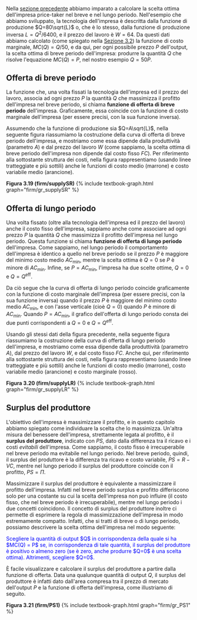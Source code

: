 



Nella <a href="{{ site.baseurl }}/it/I/3/3">sezione precedente</a> abbiamo imparato a calcolare la scelta ottima dell'impresa price-taker nel breve e nel lungo periodo. Nell'esempio che abbiamo sviluppato, la tecnologia dell'impresa è descritta dalla funzione di produzione $Q=80\sqrt{L}$ o, che è lo stesso, dalla funzione di produzione inversa $L=Q^2/6400$, e il prezzo del lavoro è $W=64$. Da questi dati abbiamo calcolato (come spiegato nella <a href="{{ site.baseurl }}/it/I/3/2">Sezione 3.2</a>) la funzione di costo marginale, $MC(Q)=Q/50$, e da qui, per ogni possibile prezzo $P$ dell'output, la scelta ottima di breve periodo dell'impresa: produrre la quantità $Q$ che risolve l'equazione $MC(Q)=P$, nel nostro esempio $Q=50P$.


<h2 id="subsec_supplySR">Offerta di breve periodo</h2>

La funzione che, una volta fissati la tecnologia dell'impresa ed il prezzo del lavoro, associa ad ogni prezzo $P$ la quantità $Q$ che massimizza il profitto dell'impresa nel breve periodo, si chiama <b>funzione di offerta di breve periodo</b> dell'impresa. Graficamente, essa coincide con la funzione di costo marginale dell'impresa (per essere precisi, con la sua funzione inversa).

Assumendo che la funzione di produzione sia $Q=A\sqrt{L}$, nella seguente figura riassumiamo la costruzione della curva di offerta di breve periodo dell'impresa, e mostriamo come essa dipende dalla produttività (parametro $A$) e dal prezzo del lavoro $W$ (come sappiamo, la scelta ottima di breve periodo dell'impresa non dipende dal costo fisso $FC$). Per riferimento alla sottostante struttura dei costi, nella figura rappresentiamo (usando linee tratteggiate e più sottili) anche le funzioni di costo medio (marrone) e costo variabile medio (arancione).

<a id="gr_firm/supplySR"><strong>Figura 3.19 (firm/supplySR)</strong></a>
{% include textbook-graph.html graph="firm/gr_supplySR" %}




















<h2 id="subsec_supplyLR">Offerta di lungo periodo</h2>

Una volta fissato (oltre alla tecnologia dell'impresa ed il prezzo del lavoro) anche il costo fisso dell'impresa, sappiamo anche come associare ad ogni prezzo $P$ la quantità $Q$ che massimizza il profitto dell'impresa nel lungo periodo. Questa funzione si chiama <b>funzione di offerta di lungo periodo</b> dell'impresa. Come sappiamo, nel lungo periodo il comportamento dell'impresa è identico a quello nel breve periodo se il prezzo $P$ è maggiore del minimo costo medio $AC_{\text{min}}$, mentre la scelta ottima è $Q=0$ se $P$ è minore di $AC_{\text{min}}$. Infine, se $P=AC_{\text{min}}$, l'impresa ha due scelte ottime, $Q=0$ e $Q=Q^{\text{eff}}$.

Da ciò segue che la curva di offerta di lungo periodo coincide graficamente con la funzione di costo marginale dell'impresa (per essere precisi, con la sua funzione inversa) quando il prezzo $P$ è maggiore del minimo costo medio $AC_{\text{min}}$, e con l'asse verticale (cioè $Q=0$) quando $P$ è minore di $AC_{\text{min}}$. Quando $P=AC_{\text{min}}$, il grafico dell'offerta di lungo periodo consta dei due punti corrispondenti a $Q=0$ e $Q=Q^{\text{eff}}$.

Usando gli stessi dati della figura precedente, nella seguente figura riassumiamo la costruzione della curva di offerta di lungo periodo dell'impresa, e mostriamo come essa dipende dalla produttività (parametro $A$), dal prezzo del lavoro $W$, e dal costo fisso $FC$. Anche qui, per riferimento alla sottostante struttura dei costi, nella figura rappresentiamo (usando linee tratteggiate e più sottili) anche le funzioni di costo medio (marrone), costo variabile medio (arancione) e costo marginale (rosso).

<a id="gr_firm/supplyLR"><strong>Figura 3.20 (firm/supplyLR)</strong></a>
{% include textbook-graph.html graph="firm/gr_supplyLR" %}























<h2 id="SUBSEC_PS">Surplus del produttore</h2>

L'obiettivo dell'impresa è massimizzare il profitto, e in questo capitolo abbiamo spiegato come individuare la scelta che lo massimizza. Un'altra misura del benessere dell'impresa, strettamente legata al profitto, è il <b>surplus del produttore</b>, indicato con $PS$, dato dalla differenza tra il ricavo e i costi <i>evitabili</i> dell'impresa. Come sappiamo, il costo fisso è irrecuperabile nel breve periodo ma evitabile nel lungo periodo. Nel breve periodo, quindi, il surplus del produttore è la differenza tra ricavo e costo variabile, $PS=R-VC$, mentre nel lungo periodo il surplus del produttore coincide con il profitto, $PS=\Pi$. 

Massimizzare il surplus del produttore è equivalente a massimizzare il profitto dell'impresa. Infatti nel breve periodo surplus e profitto differiscono solo per una costante su cui la scelta dell'impresa non può influire (il costo fisso, che nel breve periodo è irrecuperabile), mentre nel lungo periodo i due concetti coincidono. Il concetto di surplus del produttore inoltre ci permette di esprimere la regola di massimizzazione dell'impresa in modo estremamente compatto. Infatti, che si tratti di breve o di lungo periodo, possiamo descrivere la scelta ottima dell'impresa nel modo seguente:

<p><span style="color: Blue;">
Scegliere la quantità di output $Q$ in corrispondenza della quale si ha $MC(Q) = P$ se, in corrispondenza di tale quantità, il surplus del produttore è positivo o almeno zero (se è zero, anche produrre $Q=0$ è una scelta ottima). Altrimenti, scegliere $Q=0$.
</span></p>

È facile visualizzare e calcolare il surplus del produttore a partire dalla funzione di offerta. Data una qualunque quantità di output $Q$, il surplus del produttore è infatti dato dall'area compresa tra il prezzo di mercato dell'output $P$ e la funzione di offerta dell'impresa, come illustriamo di seguito.

<a id="gr_firm/PS1"><strong>Figura 3.21 (firm/PS1)</strong></a>
{% include textbook-graph.html graph="firm/gr_PS1" %}


